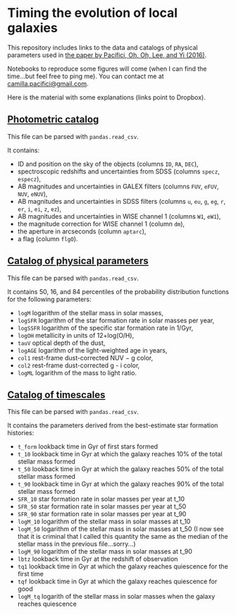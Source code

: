 # Timing the evolution of local galaxies

This repository includes links to the data and catalogs of physical parameters used in
[the paper by Pacifici, Oh, Oh, Lee, and Yi (2016)](https://ui.adsabs.harvard.edu/abs/2016ApJ...824...45P/abstract).

Notebooks to reproduce some figures will come (when I can find the time...but
feel free to ping me). You can contact me at camilla.pacifici@gmail.com.

Here is the material with some explanations (links point to Dropbox).

## [Photometric catalog](https://www.dropbox.com/scl/fi/hkckoys936ln8s8mjnadl/MIST_phot_v5.dat?rlkey=glhanidmy37ots3x9uen4fm8k&dl=0)

This file can be parsed with `pandas.read_csv`.

It contains:
- ID and position on the sky of the objects (columns `ID`, `RA`, `DEC`),
- spectroscopic redshifts and uncertainties from SDSS (columns `specz`, `especz`),
- AB magnitudes and uncertainties in GALEX filters (columns `FUV`, `eFUV`, `NUV`, `eNUV`),
- AB magnitudes and uncertainties in SDSS filters (columns `u`, `eu`, `g`, `eg`, `r`, `er`, `i`, `ei`, `z`, `ez`),
- AB magnitudes and uncertainties in WISE channel 1 (columns `W1`, `eW1`),
- the magnitude correction for WISE channel 1 (column `dm`),
- the aperture in arcseconds (column `aptarc`),
- a flag (column `flgO`).

## [Catalog of physical parameters](https://www.dropbox.com/scl/fi/2cpt0utjc5pcsfn5ndlxi/mederr_mist_phot_v5.dat?rlkey=r3pz404g3iolbkzx32qa2m04v&dl=0)

This file can be parsed with `pandas.read_csv`.

It contains 50, 16, and 84 percentiles of the probability distribution functions
for the following parameters:
- `logM` logarithm of the stellar mass in solar masses,
- `logSFR` logarithm of the star formation rate in solar masses per year,
- `logSSFR` logarithm of the specific star formation rate in 1/Gyr,
- `logOH` metallicity in units of 12+log(O/H),
- `tauV` optical depth of the dust,
- `logAGE` logarithm of the light-weighted age in years,
- `col1` rest-frame dust-corrected NUV − g color,
- `col2` rest-frame dust-corrected g - i color,
- `logML` logarithm of the mass to light ratio.

## [Catalog of timescales](https://www.dropbox.com/scl/fi/3p1711u1ax36he0gvjxwq/timescales_mist_phot_v5.dat?rlkey=19xoj3zulohqprya2afl4oqfp&dl=0)

This file can be parsed with `pandas.read_csv`.

It contains the parameters derived from the best-estimate star formation histories:
- `t_form` lookback time in Gyr of first stars formed
- `t_10` lookback time in Gyr at which the galaxy reaches 10% of the total stellar mass formed
- `t_50` lookback time in Gyr at which the galaxy reaches 50% of the total stellar mass formed
- `t_90` lookback time in Gyr at which the galaxy reaches 90% of the total stellar mass formed
- `SFR_10` star formation rate in solar masses per year at t_10
- `SFR_50` star formation rate in solar masses per year at t_50
- `SFR_90` star formation rate in solar masses per year at t_90
- `logM_10` logarithm of the stellar mass in solar masses at t_10
- `logM_50` logarithm of the stellar mass in solar masses at t_50
(I now see that it is criminal that I called this quantity the same as the
median of the stellar mass in the previous file...sorry...)
- `logM_90` logarithm of the stellar mass in solar masses at t_90
- `lbtz` lookback time in Gyr at the redshift of observation
- `tq1` lookback time in Gyr at which the galaxy reaches quiescence for the first time
- `tqf` lookback time in Gyr at which the galaxy reaches quiescence for good
- `logM_tq` logarith of the stellar mass in solar masses when the galaxy reaches quiescence
